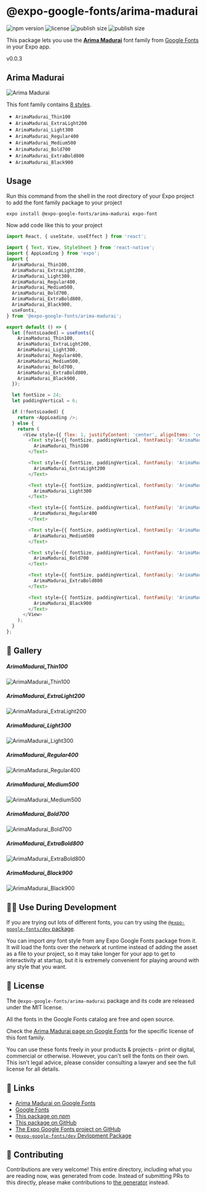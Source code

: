# @expo-google-fonts/arima-madurai

![npm version](https://flat.badgen.net/npm/v/@expo-google-fonts/arima-madurai)
![license](https://flat.badgen.net/github/license/expo/google-fonts)
![publish size](https://flat.badgen.net/packagephobia/install/@expo-google-fonts/arima-madurai)
![publish size](https://flat.badgen.net/packagephobia/publish/@expo-google-fonts/arima-madurai)

This package lets you use the [**Arima Madurai**](https://fonts.google.com/specimen/Arima+Madurai) font family from [Google Fonts](https://fonts.google.com/) in your Expo app.

v0.0.3

## Arima Madurai

![Arima Madurai](./font-family.png)

This font family contains [8 styles](#-gallery).

- `ArimaMadurai_Thin100`
- `ArimaMadurai_ExtraLight200`
- `ArimaMadurai_Light300`
- `ArimaMadurai_Regular400`
- `ArimaMadurai_Medium500`
- `ArimaMadurai_Bold700`
- `ArimaMadurai_ExtraBold800`
- `ArimaMadurai_Black900`

## Usage

Run this command from the shell in the root directory of your Expo project to add the font family package to your project
```sh
expo install @expo-google-fonts/arima-madurai expo-font
```

Now add code like this to your project
```js
import React, { useState, useEffect } from 'react';

import { Text, View, StyleSheet } from 'react-native';
import { AppLoading } from 'expo';
import {
  ArimaMadurai_Thin100,
  ArimaMadurai_ExtraLight200,
  ArimaMadurai_Light300,
  ArimaMadurai_Regular400,
  ArimaMadurai_Medium500,
  ArimaMadurai_Bold700,
  ArimaMadurai_ExtraBold800,
  ArimaMadurai_Black900,
  useFonts,
} from '@expo-google-fonts/arima-madurai';

export default () => {
  let [fontsLoaded] = useFonts({
    ArimaMadurai_Thin100,
    ArimaMadurai_ExtraLight200,
    ArimaMadurai_Light300,
    ArimaMadurai_Regular400,
    ArimaMadurai_Medium500,
    ArimaMadurai_Bold700,
    ArimaMadurai_ExtraBold800,
    ArimaMadurai_Black900,
  });

  let fontSize = 24;
  let paddingVertical = 6;

  if (!fontsLoaded) {
    return <AppLoading />;
  } else {
    return (
      <View style={{ flex: 1, justifyContent: 'center', alignItems: 'center' }}>
        <Text style={{ fontSize, paddingVertical, fontFamily: 'ArimaMadurai_Thin100' }}>
          ArimaMadurai_Thin100
        </Text>

        <Text style={{ fontSize, paddingVertical, fontFamily: 'ArimaMadurai_ExtraLight200' }}>
          ArimaMadurai_ExtraLight200
        </Text>

        <Text style={{ fontSize, paddingVertical, fontFamily: 'ArimaMadurai_Light300' }}>
          ArimaMadurai_Light300
        </Text>

        <Text style={{ fontSize, paddingVertical, fontFamily: 'ArimaMadurai_Regular400' }}>
          ArimaMadurai_Regular400
        </Text>

        <Text style={{ fontSize, paddingVertical, fontFamily: 'ArimaMadurai_Medium500' }}>
          ArimaMadurai_Medium500
        </Text>

        <Text style={{ fontSize, paddingVertical, fontFamily: 'ArimaMadurai_Bold700' }}>
          ArimaMadurai_Bold700
        </Text>

        <Text style={{ fontSize, paddingVertical, fontFamily: 'ArimaMadurai_ExtraBold800' }}>
          ArimaMadurai_ExtraBold800
        </Text>

        <Text style={{ fontSize, paddingVertical, fontFamily: 'ArimaMadurai_Black900' }}>
          ArimaMadurai_Black900
        </Text>
      </View>
    );
  }
};

```

## 🔡 Gallery

##### ArimaMadurai_Thin100
![ArimaMadurai_Thin100](./20fe984789a290b9c540b82d788511cf37e7dcb0c94a3f808ed8a9980ce92262.ttf.png)

##### ArimaMadurai_ExtraLight200
![ArimaMadurai_ExtraLight200](./4ea122a5616110be9d6b0719ff9a8e5d87a5bb067671e53f60e9e2f34151a054.ttf.png)

##### ArimaMadurai_Light300
![ArimaMadurai_Light300](./e9bb6dffdcb0e85ac571c284727a1ff484951f065ccff0e42668f232709bcfd0.ttf.png)

##### ArimaMadurai_Regular400
![ArimaMadurai_Regular400](./72a8a5252b9293d6af843e90bdda0f995b86531cb25d7a2489b5b58e7c495575.ttf.png)

##### ArimaMadurai_Medium500
![ArimaMadurai_Medium500](./b608979162b4bce202e22f3cba5768ef3c5f96294c41e1d36229b02393a70cf7.ttf.png)

##### ArimaMadurai_Bold700
![ArimaMadurai_Bold700](./f9809fc1ba075315f2526aba738bb8c4bfb8af33451d402a57eae3edbdbe45b6.ttf.png)

##### ArimaMadurai_ExtraBold800
![ArimaMadurai_ExtraBold800](./030889c403dcab9b3a79394ed59d1d1da7d0dbafae26fc8c6d1b870d7732c997.ttf.png)

##### ArimaMadurai_Black900
![ArimaMadurai_Black900](./25561cbe875f9bad0c96c060f2a1f8108ba709366496e68ff510efdf5930429f.ttf.png)


## 👩‍💻 Use During Development

If you are trying out lots of different fonts, you can try using the [`@expo-google-fonts/dev` package](https://github.com/expo/google-fonts/tree/master/font-packages/dev#readme).

You can import *any* font style from any Expo Google Fonts package from it. It will load the fonts
over the network at runtime instead of adding the asset as a file to your project, so it may take longer
for your app to get to interactivity at startup, but it is extremely convenient
for playing around with any style that you want.

## 📖 License

The `@expo-google-fonts/arima-madurai` package and its code are released under the MIT license.

All the fonts in the Google Fonts catalog are free and open source.

Check the [Arima Madurai page on Google Fonts](https://fonts.google.com/specimen/Arima+Madurai) for the specific license of this font family.

You can use these fonts freely in your products & projects - print or digital, commercial or otherwise. However, you can't sell the fonts on their own. This isn't legal advice, please consider consulting a lawyer and see the full license for all details.

## 🔗 Links

- [Arima Madurai on Google Fonts](https://fonts.google.com/specimen/Arima+Madurai)
- [Google Fonts](https://fonts.google.com/)
- [This package on npm](https://www.npmjs.com/package/@expo-google-fonts/arima-madurai)
- [This package on GitHub](https://github.com/expo/google-fonts/tree/master/font-packages/arima-madurai)
- [The Expo Google Fonts project on GitHub](https://github.com/expo/google-fonts)
- [`@expo-google-fonts/dev` Devlopment Package](https://github.com/expo/google-fonts/tree/master/font-packages/dev)


## 🤝 Contributing

Contributions are very welcome! This entire directory, including what you are reading now, was generated from code. Instead of submitting PRs to this directly, please make contributions to [the generator](https://github.com/expo/google-fonts/tree/master/packages/generator) instead.

